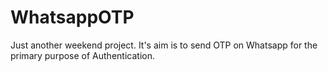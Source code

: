 # WhatsappOTP
Just another weekend project. It's aim is to send OTP on Whatsapp for the primary purpose of Authentication.
